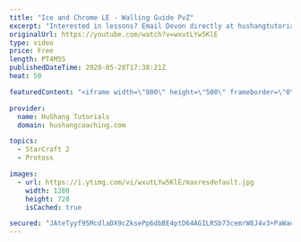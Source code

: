 ```yaml
---
title: "Ice and Chrome LE - Walling Guide PvZ"
excerpt: "Interested in lessons? Email Devon directly at hushangtutorials@outlook.com ------------------------------------------------------------------------------------------------------- Want to support HuShang Tutorials directly? Patreon is a website where you can contribute a monthly donation that will help"
originalUrl: https://youtube.com/watch?v=wxutLYw5KlE
type: video
price: Free
length: PT4M5S
publishedDateTime: 2020-05-28T17:38:21Z
heat: 50

featuredContent: "<iframe width=\"800\" height=\"500\" frameborder=\"0\" src=\"https://www.youtube.com/embed/wxutLYw5KlE\" allow=\"accelerometer; autoplay; encrypted-media; gyroscope; picture-in-picture\" allowfullscreen></iframe>"

provider:
  name: HuShang Tutorials
  domain: hushangcoaching.com

topics:
  - StarCraft 2
  - Protoss

images:
  - url: https://i.ytimg.com/vi/wxutLYw5KlE/maxresdefault.jpg
    width: 1280
    height: 720
    isCached: true

secured: "JAteTyyf95McdlaDX9cZksePp6dbBE4ptD64AGILRSb73cemrW8J4v3+PaWaeSsQnvQLLcjBegyHoWDO7Hbr4xvOmyNuRu1mqZVe5m9bvtD7dERp8bLe2SIiZ2Y8P5BA2xzrSdka0fr0bLg9v/g+jOBwf5tZZ8hX6Pe2La+OlJn/2vTMQqbcjARXOD13CsZMv+0wMPOtPoFs+PMjWI+gzjLtjfOIyeKeZAc0H7m86z5DIpuhkJx8Xv0lE9vh/a0bdNUrjk07U1iGYNR4ItyEv9PMZkx74q8WypHmbdHQNbDGwz4WlVSKx0GjsGKHLlYzv6amcq8IZVw3n7upUQeKKJX6hkiPCCRZeUXLr4BKtEP/ZS7lxhH5H9uC0ByPUvDG3WIdskN2AzroQuT70Bb05sizPC/Zs3t3b9vh35sULq8=;kEr165QKHiFLQeX4vVaZqg=="
---
```


